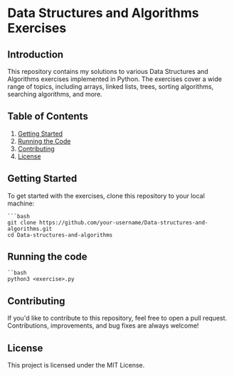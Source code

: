 # Data Structures and Algorithms Exercises

## Introduction
This repository contains my solutions to various Data Structures and Algorithms exercises implemented in Python. The exercises cover a wide range of topics, including arrays, linked lists, trees, sorting algorithms, searching algorithms, and more.

## Table of Contents
1. [Getting Started](#getting-started)
2. [Running the Code](#running-the-code)
3. [Contributing](#contributing)
4. [License](#license)

## Getting Started
To get started with the exercises, clone this repository to your local machine:

    ```bash
    git clone https://github.com/your-username/Data-structures-and-algorithms.git
    cd Data-structures-and-algorithms

## Running the code
    ``bash
    python3 <exercise>.py

## Contributing
If you'd like to contribute to this repository, feel free to open a pull request. Contributions, improvements, and bug fixes are always welcome!

## License
This project is licensed under the MIT License.

